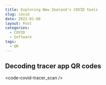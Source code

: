 ```yaml
---
title: Exploring New Zealand's COVID tools
slug: covid
date: 2022-01-08
layout: Post
categories:
  - COVID
  - Software
tags:
  - QR
---
```




<!-- more -->

## Decoding tracer app QR codes

<code-covid-tracer_scan />
